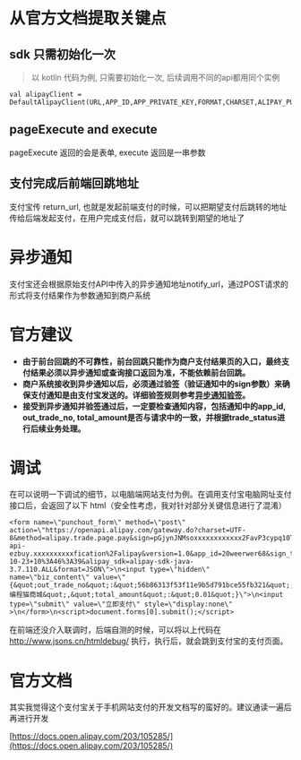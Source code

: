 





# 从官方文档提取关键点

## sdk 只需初始化一次

> 以 kotlin 代码为例,  只需要初始化一次, 后续调用不同的api都用同个实例

```
val alipayClient = DefaultAlipayClient(URL,APP_ID,APP_PRIVATE_KEY,FORMAT,CHARSET,ALIPAY_PUBLIC_KEY,SIGN_TYPE);
```



## pageExecute and execute

pageExecute 返回的会是表单, execute 返回是一串参数



## 支付完成后前端回跳地址

支付宝传 return_url,  也就是发起前端支付的时候，可以把期望支付后跳转的地址传给后端发起支付，在用户完成支付后，就可以跳转到期望的地址了



# 异步通知

支付宝还会根据原始支付API中传入的异步通知地址notify_url，通过POST请求的形式将支付结果作为参数通知到商户系统



# 官方建议

- **由于前台回跳的不可靠性，前台回跳只能作为商户支付结果页的入口，最终支付结果必须以异步通知或查询接口返回为准，不能依赖前台回跳。**
- **商户系统接收到异步通知以后，必须通过验签（验证通知中的sign参数）来确保支付通知是由支付宝发送的。详细验签规则参考**[**异步通知验签**](https://docs.open.alipay.com/203/105286#s6)**。**
- **接受到异步通知并验签通过后，一定要检查通知内容，包括通知中的app_id, out_trade_no, total_amount是否与请求中的一致，并根据trade_status进行后续业务处理。**



# 调试

在可以说明一下调试的细节，以电脑端网站支付为例。在调用支付宝电脑网址支付接口后，会返回了以下 html（安全性考虑，我对针对部分关键信息进行了混淆）

```
<form name=\"punchout_form\" method=\"post\" action=\"https://openapi.alipay.com/gateway.do?charset=UTF-8&method=alipay.trade.page.pay&sign=pGjynJNMsoxxxxxxxxxxxx2FavP3cypq10T%2FAE5lxI3%2FK0e8XF19NK0yh%2Bb%2FjQpv9foFk54530UI3na%2Fp4Qz54FUCC0%2BbldMx3Ei2D259vVg2WVCuNm0gFe43qP%2FGwWreC0CL1l3UG30tBzFngWYkNSany%2BQt15%2FYw09KYTm3EnnVKmbRlZZYrPmFQleyD2Dpr5ZUk3u1MSdeT1FHZ14IPMTyP7Yw3rMLDHqP7fPLvBbk%2BEwVbdK9oxVcCmTQTNOKYg%3D%3D&return_url=https%3A%2F%2Fbaidu.com&notify_url=https%3A%2F%2Fdev-api-ezbuy.xxxxxxxxxxfication%2Falipay&version=1.0&app_id=20weerwer68&sign_type=RSA2&timestamp=2019-10-23+10%3A46%3A39&alipay_sdk=alipay-sdk-java-3.7.110.ALL&format=JSON\">\n<input type=\"hidden\" name=\"biz_content\" value=\"{&quot;out_trade_no&quot;:&quot;56b86313f53f11e9b5d791bce55fb321&quot;,&quot;product_code&quot;:&quot;FAST_INSTANT_TRADE_PAY&quot;,&quot;subject&quot;:&quot;编程猫商城&quot;,&quot;total_amount&quot;:&quot;0.01&quot;}\">\n<input type=\"submit\" value=\"立即支付\" style=\"display:none\" >\n</form>\n<script>document.forms[0].submit();</script>
```

在前端还没介入联调时，后端自测的时候，可以将以上代码在 http://www.jsons.cn/htmldebug/ 执行，执行后，就会跳到支付宝的支付页面。



# 官方文档 

其实我觉得这个支付宝关于手机网站支付的开发文档写的蛮好的。建议通读一遍后再进行开发

[https://docs.open.alipay.com/203/105285/](https://docs.open.alipay.com/203/105285/)